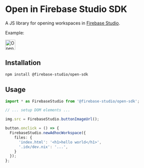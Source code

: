 # Open in Firebase Studio SDK

A JS library for opening workspaces in [Firebase Studio](https://firebase.google.com/studio).

Example:

<img src="https://cdn.firebasestudio.dev/btn/open_dark_32@2x.png" alt="Open in Firebase Studio button" height="32">

## Installation

```shell
npm install @firebase-studio/open-sdk
```

## Usage

```ts
import * as FirebaseStudio from '@firebase-studio/open-sdk';

// ... setup DOM elements ...

img.src = FirebaseStudio.buttonImageUrl();

button.onclick = () => {
  FirebaseStudio.newAdhocWorkspace({
    files: {
      'index.html': '<h1>hello world</h1>',
      '.idx/dev.nix': '...',
    }
  });
};
```